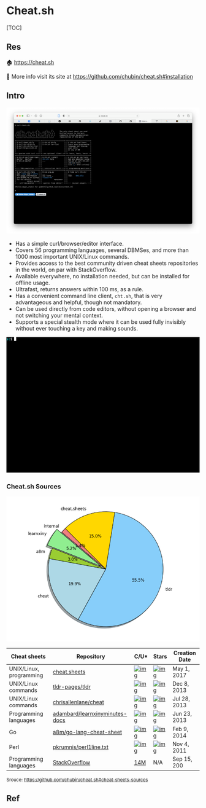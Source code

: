 # Cheat.sh

[TOC]



## Res
🏠 https://cheat.sh

🚧 More info visit its site at https://github.com/chubin/cheat.sh#installation



## Intro
![Screenshot 2022-12-09 at 12.02.15 PM](../../../../../../../Assets/Pics/Screenshot%202022-12-09%20at%2012.02.15%20PM.png)
- Has a simple curl/browser/editor interface.
- Covers 56 programming languages, several DBMSes, and more than 1000 most important UNIX/Linux commands.
- Provides access to the best community driven cheat sheets repositories in the world, on par with StackOverflow.
- Available everywhere, no installation needed, but can be installed for offline usage.
- Ultrafast, returns answers within 100 ms, as a rule.
- Has a convenient command line client, `cht.sh`, that is very advantageous and helpful, though not mandatory.
- Can be used directly from code editors, without opening a browser and not switching your mental context.
- Supports a special stealth mode where it can be used fully invisibly without ever touching a key and making sounds.

![img](../../../../../../../Assets/Pics/68747470733a2f2f63686561742e73682f66696c65732f64656d6f2d6375726c2e676966.gif)


### Cheat.sh Sources
![cheat.sh cheat sheets repositories](../../../../../../../Assets/Pics/687474703a2f2f63686561742e73682f66696c65732f737461742d323031372d30362d30352e706e67.png)


| Cheat sheets            | Repository                                                   | C/U*                                                         | Stars                                                        | Creation Date |
| ----------------------- | ------------------------------------------------------------ | ------------------------------------------------------------ | ------------------------------------------------------------ | ------------- |
| UNIX/Linux, programming | [cheat.sheets](https://github.com/chubin/cheat.sheets)       | [![img](https://camo.githubusercontent.com/bb5e9416e14fb84b951e9c5af664f21d12d7c3f418aa721b103b95c12de534fb/68747470733a2f2f696d672e736869656c64732e696f2f6769746875622f636f6e7472696275746f72732d616e6f6e2f63687562696e2f63686561742e7368656574733f6c6162656c3d254630253946253931254135266c6162656c436f6c6f723d7768697465)](https://camo.githubusercontent.com/bb5e9416e14fb84b951e9c5af664f21d12d7c3f418aa721b103b95c12de534fb/68747470733a2f2f696d672e736869656c64732e696f2f6769746875622f636f6e7472696275746f72732d616e6f6e2f63687562696e2f63686561742e7368656574733f6c6162656c3d254630253946253931254135266c6162656c436f6c6f723d7768697465) | [![img](https://camo.githubusercontent.com/fce244292c64c80d00e0b62bd9bddf864dfea16a0f70e5fcef9df0b757e47ce4/68747470733a2f2f696d672e736869656c64732e696f2f6769746875622f73746172732f63687562696e2f63686561742e7368656574733f6c6162656c3d254532254144253930266c6162656c436f6c6f723d7768697465)](https://camo.githubusercontent.com/fce244292c64c80d00e0b62bd9bddf864dfea16a0f70e5fcef9df0b757e47ce4/68747470733a2f2f696d672e736869656c64732e696f2f6769746875622f73746172732f63687562696e2f63686561742e7368656574733f6c6162656c3d254532254144253930266c6162656c436f6c6f723d7768697465) | May 1, 2017   |
| UNIX/Linux commands     | [tldr-pages/tldr](https://github.com/tldr-pages/tldr)        | [![img](https://camo.githubusercontent.com/b019e52c63dcf1af257c87a0baadef3eb714c7022bc52e5cda35a786523555f8/68747470733a2f2f696d672e736869656c64732e696f2f6769746875622f636f6e7472696275746f72732d616e6f6e2f746c64722d70616765732f746c64723f6c6162656c3d254630253946253931254135266c6162656c436f6c6f723d7768697465)](https://camo.githubusercontent.com/b019e52c63dcf1af257c87a0baadef3eb714c7022bc52e5cda35a786523555f8/68747470733a2f2f696d672e736869656c64732e696f2f6769746875622f636f6e7472696275746f72732d616e6f6e2f746c64722d70616765732f746c64723f6c6162656c3d254630253946253931254135266c6162656c436f6c6f723d7768697465) | [![img](https://camo.githubusercontent.com/2b18272677a80434f27cd24376d53dec4b87a8d959a4cb3cdb716d2d9d786b35/68747470733a2f2f696d672e736869656c64732e696f2f6769746875622f73746172732f746c64722d70616765732f746c64723f6c6162656c3d254532254144253930266c6162656c436f6c6f723d7768697465)](https://camo.githubusercontent.com/2b18272677a80434f27cd24376d53dec4b87a8d959a4cb3cdb716d2d9d786b35/68747470733a2f2f696d672e736869656c64732e696f2f6769746875622f73746172732f746c64722d70616765732f746c64723f6c6162656c3d254532254144253930266c6162656c436f6c6f723d7768697465) | Dec 8, 2013   |
| UNIX/Linux commands     | [chrisallenlane/cheat](https://github.com/chrisallenlane/cheat) | [![img](https://camo.githubusercontent.com/2553ae70a43e4e13c672eb87c874478b750ffc303f83170a87840d7e8f6f6173/68747470733a2f2f696d672e736869656c64732e696f2f6769746875622f636f6e7472696275746f72732d616e6f6e2f6368726973616c6c656e6c616e652f63686561743f6c6162656c3d254630253946253931254135266c6162656c436f6c6f723d7768697465)](https://camo.githubusercontent.com/2553ae70a43e4e13c672eb87c874478b750ffc303f83170a87840d7e8f6f6173/68747470733a2f2f696d672e736869656c64732e696f2f6769746875622f636f6e7472696275746f72732d616e6f6e2f6368726973616c6c656e6c616e652f63686561743f6c6162656c3d254630253946253931254135266c6162656c436f6c6f723d7768697465) | [![img](https://camo.githubusercontent.com/f57c004513d7c75021da3778333ca56f85fad0d7227e1ba585deff92f469d90d/68747470733a2f2f696d672e736869656c64732e696f2f6769746875622f73746172732f6368726973616c6c656e6c616e652f63686561743f6c6162656c3d254532254144253930266c6162656c436f6c6f723d7768697465)](https://camo.githubusercontent.com/f57c004513d7c75021da3778333ca56f85fad0d7227e1ba585deff92f469d90d/68747470733a2f2f696d672e736869656c64732e696f2f6769746875622f73746172732f6368726973616c6c656e6c616e652f63686561743f6c6162656c3d254532254144253930266c6162656c436f6c6f723d7768697465) | Jul 28, 2013  |
| Programming languages   | [adambard/learnxinyminutes-docs](https://github.com/adambard/learnxinyminutes-docs) | [![img](https://camo.githubusercontent.com/bc686b92bf3a0cdda5a25dcf6c207902af1ada20be9360f43e380bf853a3c28e/68747470733a2f2f696d672e736869656c64732e696f2f6769746875622f636f6e7472696275746f72732d616e6f6e2f6164616d626172642f6c6561726e78696e796d696e757465732d646f63733f6c6162656c3d254630253946253931254135266c6162656c436f6c6f723d7768697465)](https://camo.githubusercontent.com/bc686b92bf3a0cdda5a25dcf6c207902af1ada20be9360f43e380bf853a3c28e/68747470733a2f2f696d672e736869656c64732e696f2f6769746875622f636f6e7472696275746f72732d616e6f6e2f6164616d626172642f6c6561726e78696e796d696e757465732d646f63733f6c6162656c3d254630253946253931254135266c6162656c436f6c6f723d7768697465) | [![img](https://camo.githubusercontent.com/51ced7116f202c1d4891fb62acab58f5d5a82b83bf84dee83a1f0682c4d25489/68747470733a2f2f696d672e736869656c64732e696f2f6769746875622f73746172732f6164616d626172642f6c6561726e78696e796d696e757465732d646f63733f6c6162656c3d254532254144253930266c6162656c436f6c6f723d7768697465)](https://camo.githubusercontent.com/51ced7116f202c1d4891fb62acab58f5d5a82b83bf84dee83a1f0682c4d25489/68747470733a2f2f696d672e736869656c64732e696f2f6769746875622f73746172732f6164616d626172642f6c6561726e78696e796d696e757465732d646f63733f6c6162656c3d254532254144253930266c6162656c436f6c6f723d7768697465) | Jun 23, 2013  |
| Go                      | [a8m/go-lang-cheat-sheet](https://github.com/a8m/go-lang-cheat-sheet) | [![img](https://camo.githubusercontent.com/c87ec85859a95eb254d0acde07cf9506bd07ca1dbbc91f1fec3d6867b0f90e74/68747470733a2f2f696d672e736869656c64732e696f2f6769746875622f636f6e7472696275746f72732d616e6f6e2f61386d2f676f2d6c616e672d63686561742d73686565743f6c6162656c3d254630253946253931254135266c6162656c436f6c6f723d7768697465)](https://camo.githubusercontent.com/c87ec85859a95eb254d0acde07cf9506bd07ca1dbbc91f1fec3d6867b0f90e74/68747470733a2f2f696d672e736869656c64732e696f2f6769746875622f636f6e7472696275746f72732d616e6f6e2f61386d2f676f2d6c616e672d63686561742d73686565743f6c6162656c3d254630253946253931254135266c6162656c436f6c6f723d7768697465) | [![img](https://camo.githubusercontent.com/59614afcc2f72fd49fc0c9f016a1deec339c3ddadd860aebb5f4f46ce0307638/68747470733a2f2f696d672e736869656c64732e696f2f6769746875622f73746172732f61386d2f676f2d6c616e672d63686561742d73686565743f6c6162656c3d254532254144253930266c6162656c436f6c6f723d7768697465)](https://camo.githubusercontent.com/59614afcc2f72fd49fc0c9f016a1deec339c3ddadd860aebb5f4f46ce0307638/68747470733a2f2f696d672e736869656c64732e696f2f6769746875622f73746172732f61386d2f676f2d6c616e672d63686561742d73686565743f6c6162656c3d254532254144253930266c6162656c436f6c6f723d7768697465) | Feb 9, 2014   |
| Perl                    | [pkrumnis/perl1line.txt](https://github.com/pkrumins/perl1line.txt) | [![img](https://camo.githubusercontent.com/10064a7036df24faa2fd7bbe6444a6dc93a4dff3748d9196c513b42225697e60/68747470733a2f2f696d672e736869656c64732e696f2f6769746875622f636f6e7472696275746f72732d616e6f6e2f706b72756d696e732f7065726c316c696e652e7478743f6c6162656c3d254630253946253931254135266c6162656c436f6c6f723d7768697465)](https://camo.githubusercontent.com/10064a7036df24faa2fd7bbe6444a6dc93a4dff3748d9196c513b42225697e60/68747470733a2f2f696d672e736869656c64732e696f2f6769746875622f636f6e7472696275746f72732d616e6f6e2f706b72756d696e732f7065726c316c696e652e7478743f6c6162656c3d254630253946253931254135266c6162656c436f6c6f723d7768697465) | [![img](https://camo.githubusercontent.com/464913c5f975545eb75705ade5d0c7f6f92fff3d70c7fc4218f79c6b9e14a3b9/68747470733a2f2f696d672e736869656c64732e696f2f6769746875622f73746172732f706b72756d696e732f7065726c316c696e652e7478743f6c6162656c3d254532254144253930266c6162656c436f6c6f723d7768697465)](https://camo.githubusercontent.com/464913c5f975545eb75705ade5d0c7f6f92fff3d70c7fc4218f79c6b9e14a3b9/68747470733a2f2f696d672e736869656c64732e696f2f6769746875622f73746172732f706b72756d696e732f7065726c316c696e652e7478743f6c6162656c3d254532254144253930266c6162656c436f6c6f723d7768697465) | Nov 4, 2011   |
| Programming languages   | [StackOverflow](https://stackoverflow.com/)                  | [14M](https://stackexchange.com/leagues/1/alltime/stackoverflow) | N/A                                                          | Sep 15, 200   |

<small>Srouce: https://github.com/chubin/cheat.sh#cheat-sheets-sources</small>



## Ref